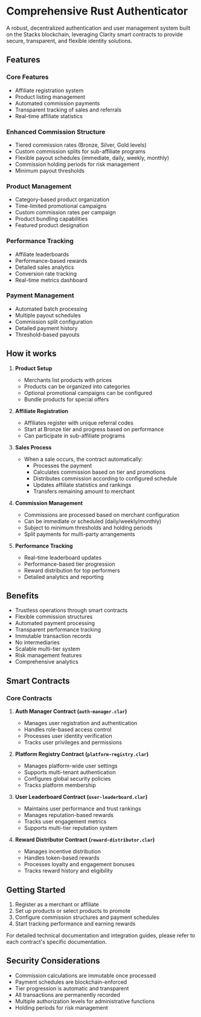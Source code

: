 # Comprehensive Rust Authenticator

A robust, decentralized authentication and user management system built on the Stacks blockchain, leveraging Clarity smart contracts to provide secure, transparent, and flexible identity solutions.

## Features

### Core Features
- Affiliate registration system
- Product listing management
- Automated commission payments
- Transparent tracking of sales and referrals
- Real-time affiliate statistics

### Enhanced Commission Structure
- Tiered commission rates (Bronze, Silver, Gold levels)
- Custom commission splits for sub-affiliate programs
- Flexible payout schedules (immediate, daily, weekly, monthly)
- Commission holding periods for risk management
- Minimum payout thresholds

### Product Management
- Category-based product organization
- Time-limited promotional campaigns
- Custom commission rates per campaign
- Product bundling capabilities
- Featured product designation

### Performance Tracking
- Affiliate leaderboards
- Performance-based rewards
- Detailed sales analytics
- Conversion rate tracking
- Real-time metrics dashboard

### Payment Management
- Automated batch processing
- Multiple payout schedules
- Commission split configuration
- Detailed payment history
- Threshold-based payouts

## How it works

1. **Product Setup**
   - Merchants list products with prices
   - Products can be organized into categories
   - Optional promotional campaigns can be configured
   - Bundle products for special offers

2. **Affiliate Registration**
   - Affiliates register with unique referral codes
   - Start at Bronze tier and progress based on performance
   - Can participate in sub-affiliate programs

3. **Sales Process**
   - When a sale occurs, the contract automatically:
     - Processes the payment
     - Calculates commission based on tier and promotions
     - Distributes commission according to configured schedule
     - Updates affiliate statistics and rankings
     - Transfers remaining amount to merchant

4. **Commission Management**
   - Commissions are processed based on merchant configuration
   - Can be immediate or scheduled (daily/weekly/monthly)
   - Subject to minimum thresholds and holding periods
   - Split payments for multi-party arrangements

5. **Performance Tracking**
   - Real-time leaderboard updates
   - Performance-based tier progression
   - Reward distribution for top performers
   - Detailed analytics and reporting

## Benefits

- Trustless operations through smart contracts
- Flexible commission structures
- Automated payment processing
- Transparent performance tracking
- Immutable transaction records
- No intermediaries
- Scalable multi-tier system
- Risk management features
- Comprehensive analytics

## Smart Contracts

### Core Contracts

1. **Auth Manager Contract (`auth-manager.clar`)**
   - Manages user registration and authentication
   - Handles role-based access control
   - Processes user identity verification
   - Tracks user privileges and permissions

2. **Platform Registry Contract (`platform-registry.clar`)**
   - Manages platform-wide user settings
   - Supports multi-tenant authentication
   - Configures global security policies
   - Tracks platform membership

3. **User Leaderboard Contract (`user-leaderboard.clar`)**
   - Maintains user performance and trust rankings
   - Manages reputation-based rewards
   - Tracks user engagement metrics
   - Supports multi-tier reputation system

4. **Reward Distributor Contract (`reward-distributor.clar`)**
   - Manages incentive distribution
   - Handles token-based rewards
   - Processes loyalty and engagement bonuses
   - Tracks reward history and eligibility

## Getting Started

1. Register as a merchant or affiliate
2. Set up products or select products to promote
3. Configure commission structures and payment schedules
4. Start tracking performance and earning rewards

For detailed technical documentation and integration guides, please refer to each contract's specific documentation.

## Security Considerations

- Commission calculations are immutable once processed
- Payment schedules are blockchain-enforced
- Tier progression is automatic and transparent
- All transactions are permanently recorded
- Multiple authorization levels for administrative functions
- Holding periods for risk management